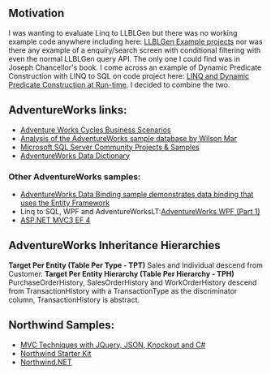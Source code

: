 ## Motivation
I was wanting to evaluate Linq to LLBLGen but there was no working example code anywhere including here: [LLBLGen Example projects](http://www.llblgen.com/pages/examples.aspx) nor was there any example of a enquiry/search screen with conditional filtering with even the normal LLBLGen query API. The only one I could find was in Joseph Chancellor's book. I come across an example of Dynamic Predicate Construction with LINQ to SQL on code project here: [LINQ and Dynamic Predicate Construction at Run-time](http://www.codeproject.com/KB/linq/LINQDynamicPredicate.aspx). I decided to combine the two.

## AdventureWorks links:
* [Adventure Works Cycles Business Scenarios](http://msdn.microsoft.com/en-us/library/ms124825(v=sql.100).aspx)
* [Analysis of the AdventureWorks sample database by Wilson Mar](http://www.wilsonmar.com/sql_adventureworks.htm)
* [Microsoft SQL Server Community Projects & Samples](http://sqlserversamples.codeplex.com)
* [AdventureWorks Data Dictionary](http://msdn.microsoft.com/en-us/library/ms124438(v=sql.100).aspx)
### Other AdventureWorks samples:
* [AdventureWorks Data Binding sample demonstrates data binding that uses the Entity Framework](http://code.msdn.microsoft.com/AdventureWorks-Data-702f3dea)
* Linq to SQL, WPF and AdventureWorksLT:[AdventureWorks.WPF (Part 1)](http://www.codeproject.com/KB/WPF/AdventureWorks_Part1.aspx)
* [ASP.NET MVC3 EF 4](http://unboxedsolutions.com/sean/archive/2011/01/23.aspx)

## AdventureWorks Inheritance Hierarchies
**Target Per Entity (Table Per Type - TPT)**
Sales and Individual descend from Customer.
**Target Per Entity Hierarchy (Table Per Hierarchy - TPH)**
PurchaseOrderHistory, SalesOrderHistory and WorkOrderHistory descend from TransactionHistory with a TransactionType as the discriminator column, TransactionHistory is abstract.

## Northwind Samples:
* [MVC Techniques with JQuery, JSON, Knockout and C#](http://www.codeproject.com/KB/aspnet/MVC4Techniques1.aspx)
* [Northwind Starter Kit](http://nsk.codeplex.com)
* [Northwind.NET](http://northwind.codeplex.com)